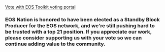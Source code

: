 <a href="https://eostoolkit.io/home" target="_blank" class='m-p-m-t-b'> Vote with EOS Toolkit voting portal </a>

<h3 class='m-p-m-t-b'> EOS Nation is honored to have been elected as a Standby Block Producer for the EOS network, and we're still pushing hard to be trusted with a top 21 position. If you appreciate our work, please consider supporting us with your vote so we can continue adding value to the community. </h3>